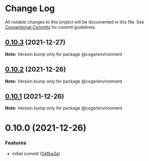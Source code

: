 # Change Log

All notable changes to this project will be documented in this file.
See [Conventional Commits](https://conventionalcommits.org) for commit guidelines.

## [0.10.3](https://github.com/cogejs/coge/compare/@coge/environment@0.10.2...@coge/environment@0.10.3) (2021-12-27)

**Note:** Version bump only for package @coge/environment





## [0.10.2](https://github.com/cogejs/coge/compare/@coge/environment@0.10.1...@coge/environment@0.10.2) (2021-12-26)

**Note:** Version bump only for package @coge/environment





## [0.10.1](https://github.com/cogejs/coge/compare/@coge/environment@0.10.0...@coge/environment@0.10.1) (2021-12-26)

**Note:** Version bump only for package @coge/environment





# 0.10.0 (2021-12-26)


### Features

* initial commit ([04fba3a](https://github.com/cogejs/coge/commit/04fba3a3f5c8c7544243aeffbf933bb0dc4330b6))
